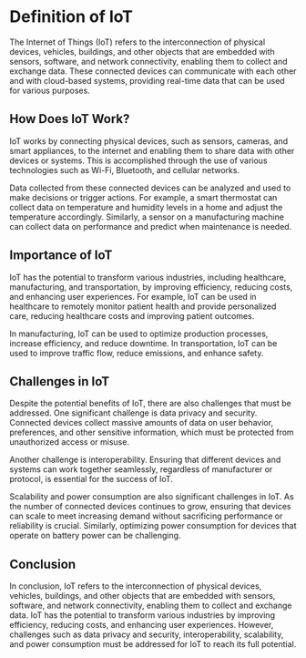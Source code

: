 Definition of IoT
================================================================

The Internet of Things (IoT) refers to the interconnection of physical devices, vehicles, buildings, and other objects that are embedded with sensors, software, and network connectivity, enabling them to collect and exchange data. These connected devices can communicate with each other and with cloud-based systems, providing real-time data that can be used for various purposes.

How Does IoT Work?
------------------

IoT works by connecting physical devices, such as sensors, cameras, and smart appliances, to the internet and enabling them to share data with other devices or systems. This is accomplished through the use of various technologies such as Wi-Fi, Bluetooth, and cellular networks.

Data collected from these connected devices can be analyzed and used to make decisions or trigger actions. For example, a smart thermostat can collect data on temperature and humidity levels in a home and adjust the temperature accordingly. Similarly, a sensor on a manufacturing machine can collect data on performance and predict when maintenance is needed.

Importance of IoT
-----------------

IoT has the potential to transform various industries, including healthcare, manufacturing, and transportation, by improving efficiency, reducing costs, and enhancing user experiences. For example, IoT can be used in healthcare to remotely monitor patient health and provide personalized care, reducing healthcare costs and improving patient outcomes.

In manufacturing, IoT can be used to optimize production processes, increase efficiency, and reduce downtime. In transportation, IoT can be used to improve traffic flow, reduce emissions, and enhance safety.

Challenges in IoT
-----------------

Despite the potential benefits of IoT, there are also challenges that must be addressed. One significant challenge is data privacy and security. Connected devices collect massive amounts of data on user behavior, preferences, and other sensitive information, which must be protected from unauthorized access or misuse.

Another challenge is interoperability. Ensuring that different devices and systems can work together seamlessly, regardless of manufacturer or protocol, is essential for the success of IoT.

Scalability and power consumption are also significant challenges in IoT. As the number of connected devices continues to grow, ensuring that devices can scale to meet increasing demand without sacrificing performance or reliability is crucial. Similarly, optimizing power consumption for devices that operate on battery power can be challenging.

Conclusion
----------

In conclusion, IoT refers to the interconnection of physical devices, vehicles, buildings, and other objects that are embedded with sensors, software, and network connectivity, enabling them to collect and exchange data. IoT has the potential to transform various industries by improving efficiency, reducing costs, and enhancing user experiences. However, challenges such as data privacy and security, interoperability, scalability, and power consumption must be addressed for IoT to reach its full potential.
